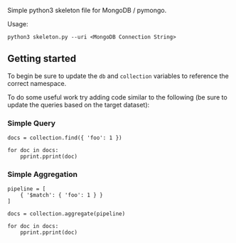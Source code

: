 Simple python3 skeleton file for MongoDB / pymongo.

Usage:
```
python3 skeleton.py --uri <MongoDB Connection String>
```

## Getting started

To begin be sure to update the `db` and `collection` variables to reference the correct namespace.

To do some useful work try adding code similar to the following (be sure to update the queries based on the target dataset):

### Simple Query

```
docs = collection.find({ 'foo': 1 })

for doc in docs:
    pprint.pprint(doc)
```

### Simple Aggregation

```
pipeline = [
    { '$match': { 'foo': 1 } }
]

docs = collection.aggregate(pipeline)

for doc in docs:
    pprint.pprint(doc)
```
